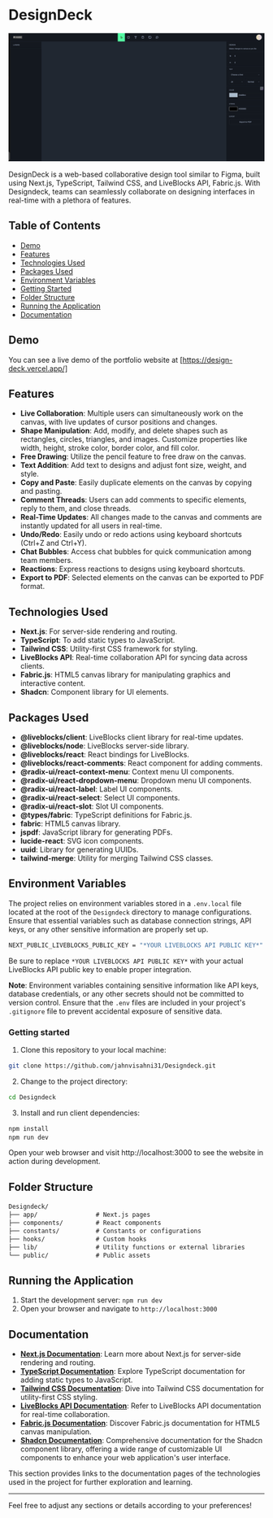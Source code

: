 # DesignDeck

![DesignDeck Screenshot](designdeckui.png)

DesignDeck is a web-based collaborative design tool similar to Figma, built using Next.js, TypeScript, Tailwind CSS, and LiveBlocks API, Fabric.js. With Designdeck, teams can seamlessly collaborate on designing interfaces in real-time with a plethora of features.

## Table of Contents

- [Demo](#demo)
- [Features](#features)
- [Technologies Used](#technologies-used)
- [Packages Used](#packages-used)
- [Environment Variables](#environment-variables)
- [Getting Started](#getting-started)
- [Folder Structure](#folder-structure)
- [Running the Application](#running-the-application)
- [Documentation](#documentation)

## Demo

You can see a live demo of the portfolio website at [https://design-deck.vercel.app/]

## Features

- **Live Collaboration**: Multiple users can simultaneously work on the canvas, with live updates of cursor positions and changes.
- **Shape Manipulation**: Add, modify, and delete shapes such as rectangles, circles, triangles, and images. Customize properties like width, height, stroke color, border color, and fill color.
- **Free Drawing**: Utilize the pencil feature to free draw on the canvas.
- **Text Addition**: Add text to designs and adjust font size, weight, and style.
- **Copy and Paste**: Easily duplicate elements on the canvas by copying and pasting.
- **Comment Threads**: Users can add comments to specific elements, reply to them, and close threads.
- **Real-Time Updates**: All changes made to the canvas and comments are instantly updated for all users in real-time.
- **Undo/Redo**: Easily undo or redo actions using keyboard shortcuts (Ctrl+Z and Ctrl+Y).
- **Chat Bubbles**: Access chat bubbles for quick communication among team members.
- **Reactions**: Express reactions to designs using keyboard shortcuts.
- **Export to PDF**: Selected elements on the canvas can be exported to PDF format.

## Technologies Used

- **Next.js**: For server-side rendering and routing.
- **TypeScript**: To add static types to JavaScript.
- **Tailwind CSS**: Utility-first CSS framework for styling.
- **LiveBlocks API**: Real-time collaboration API for syncing data across clients.
- **Fabric.js**: HTML5 canvas library for manipulating graphics and interactive content.
- **Shadcn**: Component library for UI elements.

## Packages Used

- **@liveblocks/client**: LiveBlocks client library for real-time updates.
- **@liveblocks/node**: LiveBlocks server-side library.
- **@liveblocks/react**: React bindings for LiveBlocks.
- **@liveblocks/react-comments**: React component for adding comments.
- **@radix-ui/react-context-menu**: Context menu UI components.
- **@radix-ui/react-dropdown-menu**: Dropdown menu UI components.
- **@radix-ui/react-label**: Label UI components.
- **@radix-ui/react-select**: Select UI components.
- **@radix-ui/react-slot**: Slot UI components.
- **@types/fabric**: TypeScript definitions for Fabric.js.
- **fabric**: HTML5 canvas library.
- **jspdf**: JavaScript library for generating PDFs.
- **lucide-react**: SVG icon components.
- **uuid**: Library for generating UUIDs.
- **tailwind-merge**: Utility for merging Tailwind CSS classes.

## Environment Variables

The project relies on environment variables stored in a `.env.local` file located at the root of the `Designdeck` directory to manage configurations. Ensure that essential variables such as database connection strings, API keys, or any other sensitive information are properly set up.

```bash
NEXT_PUBLIC_LIVEBLOCKS_PUBLIC_KEY = "*YOUR LIVEBLOCKS API PUBLIC KEY*"
```

Be sure to replace `*YOUR LIVEBLOCKS API PUBLIC KEY*` with your actual LiveBlocks API public key to enable proper integration.

**Note**: Environment variables containing sensitive information like API keys, database credentials, or any other secrets should not be committed to version control. Ensure that the `.env` files are included in your project's `.gitignore` file to prevent accidental exposure of sensitive data.

### Getting started

1. Clone this repository to your local machine:

```bash
git clone https://github.com/jahnvisahni31/Designdeck.git
```

2. Change to the project directory:

```bash
cd Designdeck
```

3. Install and run client dependencies:

```bash
npm install
npm run dev
```

Open your web browser and visit http://localhost:3000 to see the website in action during development.

## Folder Structure

```
Designdeck/
├── app/                # Next.js pages
├── components/         # React components
├── constants/          # Constants or configurations
├── hooks/              # Custom hooks
├── lib/                # Utility functions or external libraries
└── public/             # Public assets
```

## Running the Application

1. Start the development server: `npm run dev`
2. Open your browser and navigate to `http://localhost:3000`

## Documentation

- **[Next.js Documentation](https://nextjs.org/docs/getting-started)**: Learn more about Next.js for server-side rendering and routing.
- **[TypeScript Documentation](https://www.typescriptlang.org/docs/)**: Explore TypeScript documentation for adding static types to JavaScript.
- **[Tailwind CSS Documentation](https://tailwindcss.com/docs)**: Dive into Tailwind CSS documentation for utility-first CSS styling.
- **[LiveBlocks API Documentation](https://liveblocks.io/docs/)**: Refer to LiveBlocks API documentation for real-time collaboration.
- **[Fabric.js Documentation](http://fabricjs.com/docs/)**: Discover Fabric.js documentation for HTML5 canvas manipulation.
- **[Shadcn Documentation](https://ui.shadcn.com/docs)**: Comprehensive documentation for the Shadcn component library, offering a wide range of customizable UI components to enhance your web application's user interface.

This section provides links to the documentation pages of the technologies used in the project for further exploration and learning.

---

Feel free to adjust any sections or details according to your preferences!
